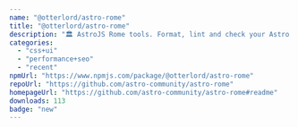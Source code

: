 ```yaml
---
name: "@otterlord/astro-rome"
title: "@otterlord/astro-rome"
description: "🏛️ AstroJS Rome tools. Format, lint and check your Astro website with Rome."
categories:
  - "css+ui"
  - "performance+seo"
  - "recent"
npmUrl: "https://www.npmjs.com/package/@otterlord/astro-rome"
repoUrl: "https://github.com/astro-community/astro-rome"
homepageUrl: "https://github.com/astro-community/astro-rome#readme"
downloads: 113
badge: "new"
---
```

